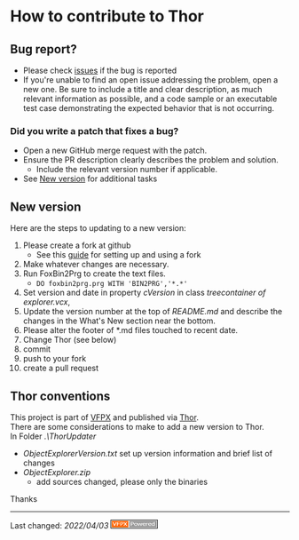 # How to contribute to Thor

## Bug report?
- Please check [issues](https://github.com/VFPX/Thor/issues) if the bug is reported
- If you're unable to find an open issue addressing the problem, open a new one. Be sure to include a title and clear description, as much relevant information as possible, and a code sample or an executable test case demonstrating the expected behavior that is not occurring.

### Did you write a patch that fixes a bug?
- Open a new GitHub merge request with the patch.
- Ensure the PR description clearly describes the problem and solution.
  - Include the relevant version number if applicable.
- See [New version](#new-version) for additional tasks

## New version
Here are the steps to updating to a new version:

1. Please create a fork at github
   - See this [guide](https://www.dataschool.io/how-to-contribute-on-github/) for setting up and using a fork
2. Make whatever changes are necessary.
2. Run FoxBin2Prg to create the text files.
   - `DO foxbin2prg.prg WITH 'BIN2PRG','*.*'`
2. Set version and date in property _cVersion_ in class _treecontainer of explorer.vcx_, 
5. Update the version number at the top of _README.md_ and describe the changes in the What's New section near the bottom.
6. Please alter the footer of \*.md files touched to recent date.
1. Change Thor (see below)
9. commit
9. push to your fork
0. create a pull request

## Thor conventions
This project is part of [VFPX](https://vfpx.github.io/) and published via [Thor](https://github.com/VFPX/Thor).   
There are some considerations to make to add a new version to Thor.   
In Folder _.\ThorUpdater_
- _ObjectExplorerVersion.txt_ set up version information and brief list of changes
- _ObjectExplorer.zip_
  - add sources changed, please only the binaries

Thanks

----
Last changed: _2022/04/03_ ![Picture](../Docs/Images/vfpxpoweredby_alternative.gif)
